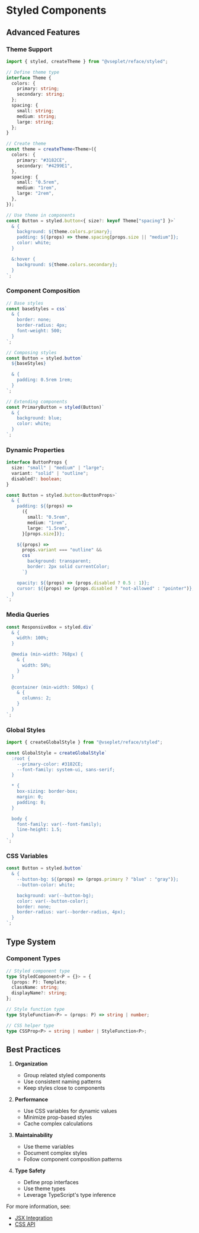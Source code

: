 # Styled Components

## Advanced Features

### Theme Support

```typescript
import { styled, createTheme } from "@vseplet/reface/styled";

// Define theme type
interface Theme {
  colors: {
    primary: string;
    secondary: string;
  };
  spacing: {
    small: string;
    medium: string;
    large: string;
  };
}

// Create theme
const theme = createTheme<Theme>({
  colors: {
    primary: "#3182CE",
    secondary: "#4299E1",
  },
  spacing: {
    small: "0.5rem",
    medium: "1rem",
    large: "2rem",
  },
});

// Use theme in components
const Button = styled.button<{ size?: keyof Theme["spacing"] }>`
  & {
    background: ${theme.colors.primary};
    padding: ${(props) => theme.spacing[props.size || "medium"]};
    color: white;
  }

  &:hover {
    background: ${theme.colors.secondary};
  }
`;
```

### Component Composition

```typescript
// Base styles
const baseStyles = css`
  & {
    border: none;
    border-radius: 4px;
    font-weight: 500;
  }
`;

// Composing styles
const Button = styled.button`
  ${baseStyles}

  & {
    padding: 0.5rem 1rem;
  }
`;

// Extending components
const PrimaryButton = styled(Button)`
  & {
    background: blue;
    color: white;
  }
`;
```

### Dynamic Properties

```typescript
interface ButtonProps {
  size: "small" | "medium" | "large";
  variant: "solid" | "outline";
  disabled?: boolean;
}

const Button = styled.button<ButtonProps>`
  & {
    padding: ${(props) =>
      ({
        small: "0.5rem",
        medium: "1rem",
        large: "1.5rem",
      }[props.size])};

    ${(props) =>
      props.variant === "outline" &&
      css`
        background: transparent;
        border: 2px solid currentColor;
      `}

    opacity: ${(props) => (props.disabled ? 0.5 : 1)};
    cursor: ${(props) => (props.disabled ? "not-allowed" : "pointer")};
  }
`;
```

### Media Queries

```typescript
const ResponsiveBox = styled.div`
  & {
    width: 100%;
  }

  @media (min-width: 768px) {
    & {
      width: 50%;
    }
  }

  @container (min-width: 500px) {
    & {
      columns: 2;
    }
  }
`;
```

### Global Styles

```typescript
import { createGlobalStyle } from "@vseplet/reface/styled";

const GlobalStyle = createGlobalStyle`
  :root {
    --primary-color: #3182CE;
    --font-family: system-ui, sans-serif;
  }

  * {
    box-sizing: border-box;
    margin: 0;
    padding: 0;
  }

  body {
    font-family: var(--font-family);
    line-height: 1.5;
  }
`;
```

### CSS Variables

```typescript
const Button = styled.button`
  & {
    --button-bg: ${(props) => (props.primary ? "blue" : "gray")};
    --button-color: white;

    background: var(--button-bg);
    color: var(--button-color);
    border: none;
    border-radius: var(--border-radius, 4px);
  }
`;
```

## Type System

### Component Types

```typescript
// Styled component type
type StyledComponent<P = {}> = {
  (props: P): Template;
  className: string;
  displayName?: string;
};

// Style function type
type StyleFunction<P> = (props: P) => string | number;

// CSS helper type
type CSSProp<P> = string | number | StyleFunction<P>;
```

## Best Practices

1. **Organization**

   - Group related styled components
   - Use consistent naming patterns
   - Keep styles close to components

2. **Performance**

   - Use CSS variables for dynamic values
   - Minimize prop-based styles
   - Cache complex calculations

3. **Maintainability**

   - Use theme variables
   - Document complex styles
   - Follow component composition patterns

4. **Type Safety**
   - Define prop interfaces
   - Use theme types
   - Leverage TypeScript's type inference

For more information, see:

- [JSX Integration](../jsx/runtime.md)
- [CSS API](./css.md)

